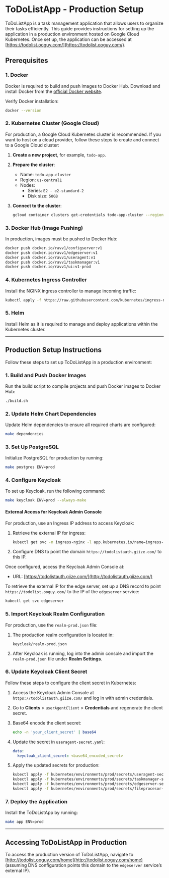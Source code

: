 
# ToDoListApp - Production Setup

ToDoListApp is a task management application that allows users to organize their tasks efficiently. This guide provides instructions for setting up the application in a production environment hosted on Google Cloud Kubernetes. Once set up, the application can be accessed at [https://todolist.ooguy.com/](https://todolist.ooguy.com/).

## Prerequisites

### 1. Docker
Docker is required to build and push images to Docker Hub. Download and install Docker from the [official Docker website](https://docs.docker.com/get-docker/).

Verify Docker installation:

```bash
docker --version
```

### 2. Kubernetes Cluster (Google Cloud)
For production, a Google Cloud Kubernetes cluster is recommended. If you want to host on a cloud provider, follow these steps to create and connect to a Google Cloud cluster:

1. **Create a new project**, for example, `todo-app`.
2. **Prepare the cluster**:
   - Name: `todo-app-cluster`
   - Region: `us-central1`
   - Nodes:
     - Series: `E2 - e2-standard-2`
     - Disk size: `50GB`

3. **Connect to the cluster**:
   ```bash
   gcloud container clusters get-credentials todo-app-cluster --region us-central1 --project todo-app
   ```

### 3. Docker Hub (Image Pushing)
In production, images must be pushed to Docker Hub:

```bash
docker push docker.io/ravv1/configserver:v1
docker push docker.io/ravv1/edgeserver:v1
docker push docker.io/ravv1/useragent:v1
docker push docker.io/ravv1/taskmanager:v1
docker push docker.io/ravv1/ui:v1-prod
```

### 4. Kubernetes Ingress Controller
Install the NGINX ingress controller to manage incoming traffic:

```bash
kubectl apply -f https://raw.githubusercontent.com/kubernetes/ingress-nginx/main/deploy/static/provider/cloud/deploy.yaml
```

### 5. Helm
Install Helm as it is required to manage and deploy applications within the Kubernetes cluster.

---

## Production Setup Instructions

Follow these steps to set up ToDoListApp in a production environment:

### 1. **Build and Push Docker Images**
Run the build script to compile projects and push Docker images to Docker Hub:

```bash
./build.sh
```

### 2. **Update Helm Chart Dependencies**
Update Helm dependencies to ensure all required charts are configured:

```bash
make dependencies
```

### 3. **Set Up PostgreSQL**
Initialize PostgreSQL for production by running:

```bash
make postgres ENV=prod
```

### 4. **Configure Keycloak**
To set up Keycloak, run the following command:

```bash
make keycloak ENV=prod --always-make
```

#### External Access for Keycloak Admin Console
For production, use an Ingress IP address to access Keycloak:

1. Retrieve the external IP for ingress:
   ```bash
   kubectl get svc -n ingress-nginx -l app.kubernetes.io/name=ingress-nginx -o jsonpath='{.items[0].status.loadBalancer.ingress[0].ip}'
   ```
   
2. Configure DNS to point the domain `https://todolistauth.giize.com/` to this IP.

Once configured, access the Keycloak Admin Console at:

- URL: [https://todolistauth.giize.com/](http://todolistauth.giize.com/)

To retrieve the external IP for the edge server, set up a DNS record to point `https://todolist.ooguy.com/` to the IP of the `edgeserver` service:
   ```bash
   kubectl get svc edgeserver
   ```

### 5. **Import Keycloak Realm Configuration**
For production, use the `realm-prod.json` file:

1. The production realm configuration is located in:
   ```
   keycloak/realm-prod.json
   ```

2. After Keycloak is running, log into the admin console and import the `realm-prod.json` file under **Realm Settings**.

### 6. **Update Keycloak Client Secret**
Follow these steps to configure the client secret in Kubernetes:

1. Access the Keycloak Admin Console at `https://todolistauth.giize.com/` and log in with admin credentials.
2. Go to **Clients** > `userAgentClient` > **Credentials** and regenerate the client secret.
3. Base64 encode the client secret:
   ```bash
   echo -n 'your_client_secret' | base64
   ```

4. Update the secret in `useragent-secret.yaml`:
   ```yaml
   data:
     keycloak_client_secret: <base64_encoded_secret>
   ```

5. Apply the updated secrets for production:
   ```bash
   kubectl apply -f kubernetes/environments/prod/secrets/useragent-secret.yaml
   kubectl apply -f kubernetes/environments/prod/secrets/taskmanager-secret.yaml
   kubectl apply -f kubernetes/environments/prod/secrets/edgeserver-secret.yaml
   kubectl apply -f kubernetes/environments/prod/secrets/fileprocesor-secret.yaml
   ```

### 7. **Deploy the Application**
Install the ToDoListApp by running:

```bash
make app ENV=prod
```

---

## Accessing ToDoListApp in Production

To access the production version of ToDoListApp, navigate to [http://todolist.ooguy.com/home](http://todolist.ooguy.com/home) (assuming DNS configuration points this domain to the `edgeserver` service’s external IP).
